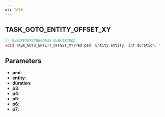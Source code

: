 ```yaml
---
ns: TASK
---
```

## TASK_GOTO_ENTITY_OFFSET_XY

```c
// 0x338E7EF52B6095A9 0xBC1E3D0A
void TASK_GOTO_ENTITY_OFFSET_XY(Ped ped, Entity entity, int duration, float p3, float p4, float p5, float p6, BOOL p7);
```

## Parameters
* **ped**:
* **entity**:
* **duration**:
* **p3**:
* **p4**:
* **p5**:
* **p6**:
* **p7**:
